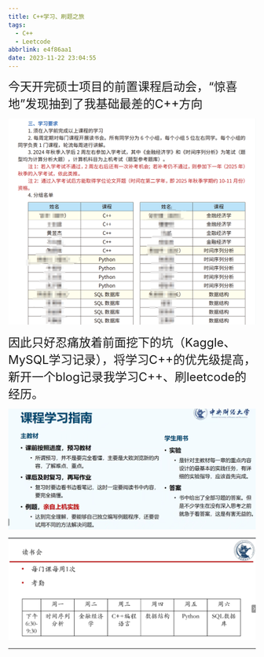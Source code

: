```yaml
---
title: C++学习、刷题之旅
tags:
  - C++
  - Leetcode
abbrlink: e4f86aa1
date: 2023-11-22 23:04:55
---
```

<font size = 5>今天开完硕士项目的前置课程启动会，“惊喜地”发现抽到了我基础最差的C++方向 </font>

![1700665835682](./C-学习、刷题之旅/1700665835682.png)

<font size = 5>因此只好忍痛放着前面挖下的坑（Kaggle、MySQL学习记录），将学习C++的优先级提高，新开一个blog记录我学习C++、刷leetcode的经历。</font>

![image-20231122231520699](./C-学习、刷题之旅/image-20231122231520699.png)

![image-20231122231533719](./C-学习、刷题之旅/image-20231122231533719.png)

----

